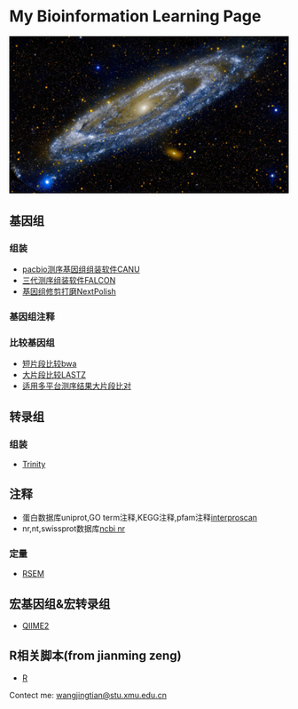 # My Bioinformation Learning Page

![](Andromeda_ZH-CN1967953496_1920x1080.jpg)

## 基因组

 ### 组装

 * [pacbio测序基因组组装软件CANU](https://github.com/WJT0925/pacbio-assemble-canu)
 * [三代测序组装软件FALCON](https://github.com/WJT0925/Genome_assemble_FALCON)
 * [基因组修剪打磨NextPolish](https://github.com/WJT0925/NextPolish)

 ### 基因组注释

 ### 比较基因组

 * [短片段比较bwa](https://github.com/WJT0925/bwa)
 * [大片段比较LASTZ](https://github.com/WJT0925/lastz)
 * [适用多平台测序结果大片段比对](https://github.com/WJT0925/minimap2)

## 转录组

 ### 组装
 * [Trinity](https://github.com/trinityrnaseq/trinityrnaseq/wiki)

## 注释
 * 蛋白数据库uniprot,GO term注释,KEGG注释,pfam注释[interproscan](https://interproscan-docs.readthedocs.io/en/latest/Introduction.html)
 * nr,nt,swissprot数据库[ncbi nr](https://ftp.ncbi.nih.gov/blast/db/FASTA/)

### 定量
 * [RSEM](https://github.com/WJT0925/Transcriptome_expression_RSEM)

## 宏基因组&宏转录组

 * [QIIME2](https://github.com/WJT0925/QIIME2ChineseManual/tree/master/docs)

## R相关脚本(from jianming zeng)

 * [R](https://github.com/WJT0925/my-R)


Contect me: wangjingtian@stu.xmu.edu.cn
